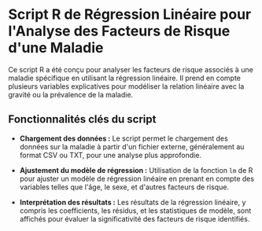 # Script R de Régression Linéaire pour l'Analyse des Facteurs de Risque d'une Maladie

Ce script R a été conçu pour analyser les facteurs de risque associés à une maladie spécifique en utilisant la régression linéaire. Il prend en compte plusieurs variables explicatives pour modéliser la relation linéaire avec la gravité ou la prévalence de la maladie.

## Fonctionnalités clés du script

- **Chargement des données :** Le script permet le chargement des données sur la maladie à partir d'un fichier externe, généralement au format CSV ou TXT, pour une analyse plus approfondie.

- **Ajustement du modèle de régression :** Utilisation de la fonction `lm` de R pour ajuster un modèle de régression linéaire en prenant en compte des variables telles que l'âge, le sexe, et d'autres facteurs de risque.

- **Interprétation des résultats :** Les résultats de la régression linéaire, y compris les coefficients, les résidus, et les statistiques de modèle, sont affichés pour évaluer la significativité des facteurs de risque identifiés.
